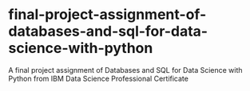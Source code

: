 # final-project-assignment-of-databases-and-sql-for-data-science-with-python
A final project assignment of Databases and SQL for Data Science with Python from IBM Data Science Professional Certificate
